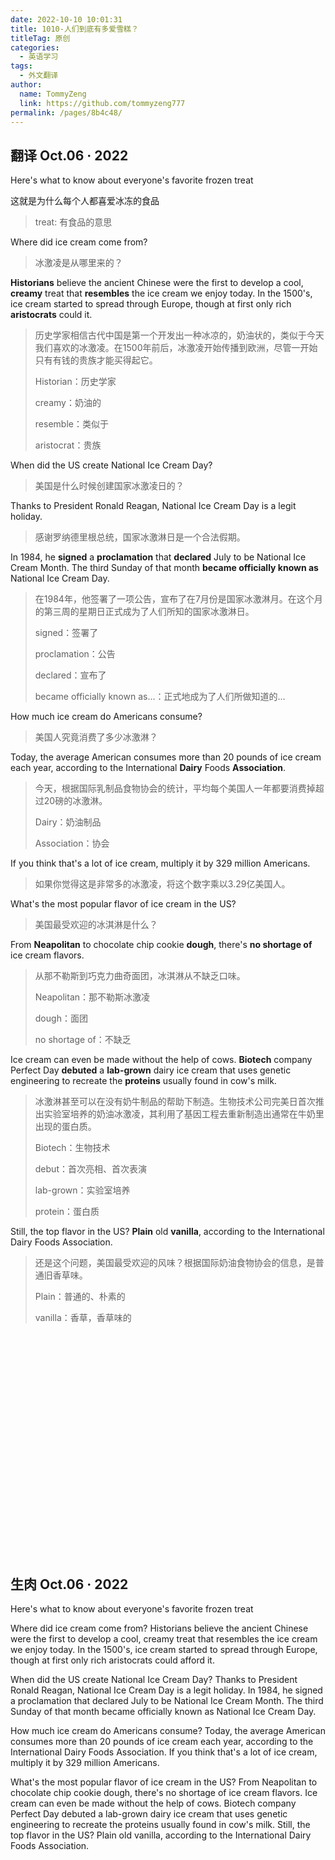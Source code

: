 ```yaml
---
date: 2022-10-10 10:01:31
title: 1010-人们到底有多爱雪糕？
titleTag: 原创
categories: 
  - 英语学习
tags: 
  - 外文翻译
author: 
  name: TommyZeng
  link: https://github.com/tommyzeng777
permalink: /pages/8b4c48/
---
```




## 翻译 Oct.06 · 2022

Here's what to know about everyone's favorite frozen treat

这就是为什么每个人都喜爱冰冻的食品

>treat: 有食品的意思<!-- more -->



Where did ice cream come from?

> 冰激凌是从哪里来的？

**Historians** believe the ancient Chinese were the first to develop a cool, **creamy** treat that **resembles** the ice cream we enjoy today. In the 1500's, ice cream started to spread through Europe, though at first only rich **aristocrats** could it.

> 历史学家相信古代中国是第一个开发出一种冰凉的，奶油状的，类似于今天我们喜欢的冰激凌。在1500年前后，冰激凌开始传播到欧洲，尽管一开始只有有钱的贵族才能买得起它。
>
> Historian：历史学家
>
> creamy：奶油的
>
> resemble：类似于
>
> aristocrat：贵族

When did the US create National Ice Cream Day?

> 美国是什么时候创建国家冰激凌日的？

Thanks to President Ronald Reagan, National Ice Cream Day is a legit holiday.

> 感谢罗纳德里根总统，国家冰激淋日是一个合法假期。

In 1984, he **signed** a **proclamation** that **declared** July to be National Ice Cream Month. The third Sunday of that month **became officially known as** National Ice Cream Day.

> 在1984年，他签署了一项公告，宣布了在7月份是国家冰激淋月。在这个月的第三周的星期日正式成为了人们所知的国家冰激淋日。
>
> signed：签署了
>
> proclamation：公告
>
> declared：宣布了
>
> became officially known as…：正式地成为了人们所做知道的…

How much ice cream do Americans consume?

> 美国人究竟消费了多少冰激淋？

Today, the average American consumes more than 20 pounds of ice cream each year, according to the International **Dairy** Foods **Association**.

> 今天，根据国际乳制品食物协会的统计，平均每个美国人一年都要消费掉超过20磅的冰激淋。
>
> Dairy：奶油制品
>
> Association：协会

If you think that's a lot of ice cream, multiply it by 329 million Americans.

> 如果你觉得这是非常多的冰激凌，将这个数字乘以3.29亿美国人。

What's the most popular flavor of ice cream in the US?

> 美国最受欢迎的冰淇淋是什么？

From **Neapolitan** to chocolate chip cookie **dough**, there's **no shortage of** ice cream flavors.

> 从那不勒斯到巧克力曲奇面团，冰淇淋从不缺乏口味。
>
> Neapolitan：那不勒斯冰激凌
>
> dough：面团
>
> no shortage of：不缺乏

Ice cream can even be made without the help of cows. **Biotech** company Perfect Day **debuted** a **lab-grown** dairy ice cream that uses genetic engineering to recreate the **proteins** usually found in cow's milk.

> 冰激淋甚至可以在没有奶牛制品的帮助下制造。生物技术公司完美日首次推出实验室培养的奶油冰激凌，其利用了基因工程去重新制造出通常在牛奶里出现的蛋白质。
>
> Biotech：生物技术
>
> debut：首次亮相、首次表演
>
> lab-grown：实验室培养
>
> protein：蛋白质

Still, the top flavor in the US? **Plain** old **vanilla**, according to the International Dairy Foods Association.

> 还是这个问题，美国最受欢迎的风味？根据国际奶油食物协会的信息，是普通旧香草味。
>
> Plain：普通的、朴素的
>
> vanilla：香草，香草味的





<br><br><br><br><br><br><br><br><br><br><br><br><br><br><br><br><br><br><br><br><br>


## 生肉 Oct.06 · 2022

Here's what to know about everyone's favorite frozen treat

Where did ice cream come from?
Historians believe the ancient Chinese were the first to develop a cool, creamy treat that resembles the ice cream we enjoy today. In the 1500's, ice cream started to spread through Europe, though at first only rich aristocrats could afford it.

When did the US create National Ice Cream Day?
Thanks to President Ronald Reagan, National Ice Cream Day is a legit holiday.
In 1984, he signed a proclamation that declared July to be National Ice Cream Month. The third Sunday of that month became officially known as National Ice Cream Day.

How much ice cream do Americans consume?
Today, the average American consumes more than 20 pounds of ice cream each year, according to the International Dairy Foods Association.
If you think that's a lot of ice cream, multiply it by 329 million Americans.

What's the most popular flavor of ice cream in the US?
From Neapolitan to chocolate chip cookie dough, there's no shortage of ice cream flavors.
Ice cream can even be made without the help of cows. Biotech company Perfect Day debuted a lab-grown dairy ice cream that uses genetic engineering to recreate the proteins usually found in cow's milk.
Still, the top flavor in the US? Plain old vanilla, according to the International Dairy Foods Association.
